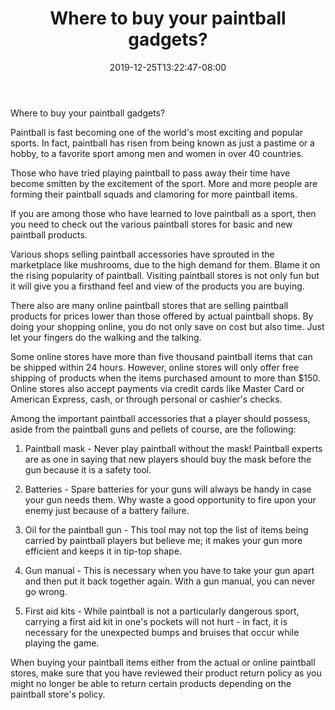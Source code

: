 ﻿---
title: "Where to buy your paintball gadgets?"
date: 2019-12-25T13:22:47-08:00
description: "Paint Ball Tips for Web Success"
featured_image: "/images/Paint Ball.jpg"
tags: ["Paint Ball"]
---

Where to buy your paintball gadgets?

Paintball is fast becoming one of the world's most exciting and popular sports.  In fact, paintball has risen from being known as just a pastime or a hobby, to a favorite sport among men and women in over 40 countries.

Those who have tried playing paintball to pass away their time have become smitten by the excitement of the sport.  More and more people are forming their paintball squads and clamoring for more paintball items.

If you are among those who have learned to love paintball as a sport, then you need to check out the various paintball stores for basic and new paintball products.

Various shops selling paintball accessories have sprouted in the marketplace like mushrooms, due to the high demand for them.  Blame it on the rising popularity of paintball.  Visiting paintball stores is not only fun but it will give you a firsthand feel and view of the products you are buying.

There also are many online paintball stores that are selling paintball products for prices lower than those offered by actual paintball shops.  By doing your shopping online, you do not only save on cost but also time.  Just let your fingers do the walking and the talking.

Some online stores have more than five thousand paintball items that can be shipped within 24 hours.  However, online stores will only offer free shipping of products when the items purchased amount to more than $150.   Online stores also accept payments via credit cards like Master Card or American Express, cash, or through personal or cashier's checks.

Among the important paintball accessories that a player should possess, aside from the paintball guns and pellets of course, are the following:

1. Paintball mask - Never play paintball without the mask!  Paintball experts are as one in saying that new players should buy the mask before the gun because it is a safety tool.

2. Batteries - Spare batteries for your guns will always be handy in case your gun needs them.  Why waste a good opportunity to fire upon your enemy just because of a battery failure.

3. Oil for the paintball gun - This tool may not top the list of items being carried by paintball players but believe me; it makes your gun more efficient and keeps it in tip-top shape.

4. Gun manual - This is necessary when you have to take your gun apart and then put it back together again.  With a gun manual, you can never go wrong.

5. First aid kits - While paintball is not a particularly dangerous sport, carrying a first aid kit in one's pockets will not hurt - in fact, it is necessary for the unexpected bumps and bruises that occur while playing the game.

When buying your paintball items either from the actual or online paintball stores, make sure that you have reviewed their product return policy as you might no longer be able to return certain products depending on the paintball store's policy.



